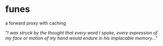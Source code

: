 # funes

a forward proxy with caching

*"I was struck by the thought that every word I spoke, every expression of my face or motion of my hand would endure in his implacable memory..."*
